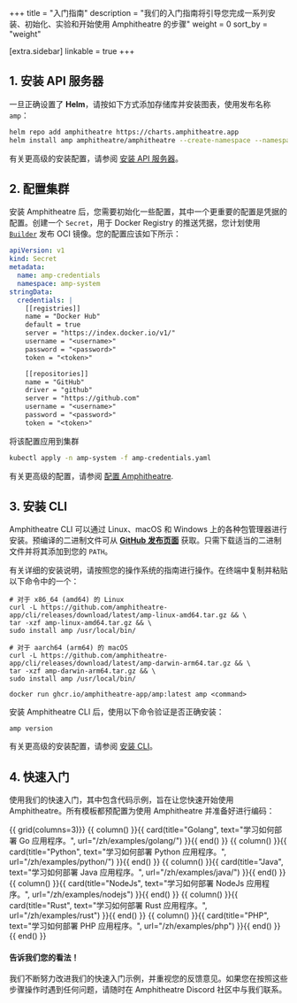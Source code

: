 +++
title = "入门指南"
description = "我们的入门指南将引导您完成一系列安装、初始化、实验和开始使用 Amphitheatre 的步骤"
weight = 0
sort_by = "weight"

[extra.sidebar]
linkable = true
+++


## 1. 安装 API 服务器

一旦正确设置了 **Helm**，请按如下方式添加存储库并安装图表，使用发布名称 `amp`：

```sh
helm repo add amphitheatre https://charts.amphitheatre.app
helm install amp amphitheatre/amphitheatre --create-namespace --namespace amp-system
```

有关更高级的安装配置，请参阅 [安装 API 服务器](@/installation/api-server.zh.md)。

## 2. 配置集群

安装 Amphitheatre 后，您需要初始化一些配置，其中一个更重要的配置是凭据的配置。创建一个 `Secret`，用于 Docker Registry 的推送凭据，您计划使用 [`Builder`](@/concepts/builders.zh.md) 发布 OCI 镜像。您的配置应该如下所示：

```yaml
apiVersion: v1
kind: Secret
metadata:
  name: amp-credentials
  namespace: amp-system
stringData:
  credentials: |
    [[registries]]
    name = "Docker Hub"
    default = true
    server = "https://index.docker.io/v1/"
    username = "<username>"
    password = "<password>"
    token = "<token>"

    [[repositories]]
    name = "GitHub"
    driver = "github"
    server = "https://github.com"
    username = "<username>"
    password = "<password>"
    token = "<token>"
```

将该配置应用到集群

```bash
kubectl apply -n amp-system -f amp-credentials.yaml
```

有关更高级的配置，请参阅 [配置 Amphitheatre](@/installation/configuration.zh.md).

## 3. 安装 CLI

Amphitheatre CLI 可以通过 Linux、macOS 和 Windows 上的各种包管理器进行安装。预编译的二进制文件可从 [**GitHub 发布页面**](https://github.com/amphitheatre-app/cli/releases) 获取。只需下载适当的二进制文件并将其添加到您的 `PATH`。

有关详细的安装说明，请按照您的操作系统的指南进行操作。在终端中复制并粘贴以下命令中的一个：

```
# 对于 x86_64 (amd64) 的 Linux
curl -L https://github.com/amphitheatre-app/cli/releases/download/latest/amp-linux-amd64.tar.gz && \
tar -xzf amp-linux-amd64.tar.gz && \
sudo install amp /usr/local/bin/
```

```
# 对于 aarch64 (arm64) 的 macOS
curl -L https://github.com/amphitheatre-app/cli/releases/download/latest/amp-darwin-arm64.tar.gz && \
tar -xzf amp-darwin-arm64.tar.gz && \
sudo install amp /usr/local/bin/
```

```
docker run ghcr.io/amphitheatre-app/amp:latest amp <command>
```

安装 Amphitheatre CLI 后，使用以下命令验证是否正确安装：

```
amp version
```

有关更高级的安装配置，请参阅 [安装 CLI](@/installation/cli.zh.md)。

## 4. 快速入门

使用我们的快速入门，其中包含代码示例，旨在让您快速开始使用 Amphitheatre。所有模板都预配置为使用 Amphitheatre 并准备好进行编码：

{{ grid(columns=3)}}
{{ column() }}{{ card(title="Golang", text="学习如何部署 Go 应用程序。", url="/zh/examples/golang/") }}{{ end() }}
{{ column() }}{{ card(title="Python", text="学习如何部署 Python 应用程序。", url="/zh/examples/python/") }}{{ end() }}
{{ column() }}{{ card(title="Java", text="学习如何部署 Java 应用程序。", url="/zh/examples/java/") }}{{ end() }}
{{ column() }}{{ card(title="NodeJs", text="学习如何部署 NodeJs 应用程序。", url="/zh/examples/nodejs") }}{{ end() }}
{{ column() }}{{ card(title="Rust", text="学习如何部署 Rust 应用程序。", url="/zh/examples/rust") }}{{ end() }}
{{ column() }}{{ card(title="PHP", text="学习如何部署 PHP 应用程序。", url="/zh/examples/php") }}{{ end() }}
{{ end() }}

#### 告诉我们您的看法！

我们不断努力改进我们的快速入门示例，并重视您的反馈意见。如果您在按照这些步骤操作时遇到任何问题，请随时在 Amphitheatre Discord 社区中与我们联系。
